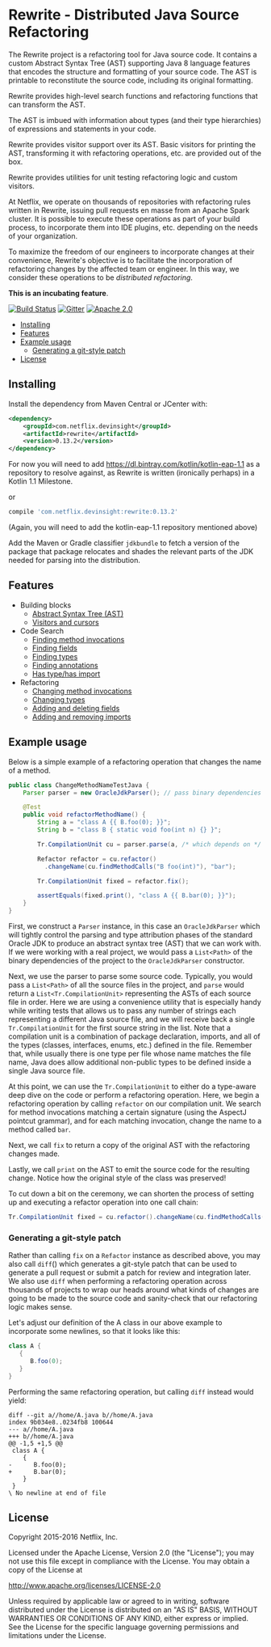 # Rewrite - Distributed Java Source Refactoring

The Rewrite project is a refactoring tool for Java source code. It contains a custom Abstract Syntax Tree (AST) supporting
Java 8 language features that encodes the structure and formatting of your source code. The AST is printable to
reconstitute the source code, including its original formatting.

Rewrite provides high-level search functions and refactoring functions that can transform the AST.

The AST is imbued with information about types (and their type hierarchies)
of expressions and statements in your code.

Rewrite provides visitor support over its AST. Basic visitors for printing the AST, transforming it with refactoring
operations, etc. are provided out of the box.

Rewrite provides utilities for unit testing refactoring logic and custom visitors.

At Netflix, we operate on thousands of repositories with refactoring rules written in Rewrite, issuing pull requests
en masse from an Apache Spark cluster. It is possible to execute these operations as part of your build process,
to incorporate them into IDE plugins, etc. depending on the needs of your organization.

To maximize the freedom of our engineers to incorporate changes at their convenience, Rewrite's objective is to
facilitate the incorporation of refactoring changes by the affected team or engineer. In this way, we consider
these operations to be *distributed refactoring*.

**This is an incubating feature**.


[![Build Status](https://travis-ci.org/Netflix/rewrite.svg?branch=master)](https://travis-ci.org/Netflix/rewrite)
[![Gitter](https://badges.gitter.im/Join%20Chat.svg)](https://gitter.im/Netflix/rewrite?utm_source=badge&utm_medium=badge&utm_campaign=pr-badge)
[![Apache 2.0](https://img.shields.io/github/license/Netflix/rewrite.svg)](http://www.apache.org/licenses/LICENSE-2.0)

- [Installing](#installing)
- [Features](#features)
- [Example usage](#example-usage)
  - [Generating a git-style patch](#generating-a-git-style-patch)
- [License](#license)

## Installing

Install the dependency from Maven Central or JCenter with:

```xml
<dependency>
    <groupId>com.netflix.devinsight</groupId>
    <artifactId>rewrite</artifactId>
    <version>0.13.2</version>
</dependency>
```

For now you will need to add https://dl.bintray.com/kotlin/kotlin-eap-1.1 as a repository to resolve against, as Rewrite is written (ironically perhaps) in a Kotlin 1.1 Milestone.

or

```groovy
compile 'com.netflix.devinsight:rewrite:0.13.2'
```

(Again, you will need to add the kotlin-eap-1.1 repository mentioned above)

Add the Maven or Gradle classifier `jdkbundle` to fetch a version of the package that package relocates and shades the relevant parts of the JDK needed for parsing into the distribution.

## Features

* Building blocks
  - [Abstract Syntax Tree (AST)](https://github.com/Netflix/rewrite/wiki/Abstract-Syntax-Tree-(AST))
  - [Visitors and cursors](https://github.com/Netflix/rewrite/wiki/Visitors-and-Cursors)
* Code Search
  - [Finding method invocations](https://github.com/Netflix/rewrite/wiki/Finding-Method-Invocations)
  - [Finding fields](https://github.com/Netflix/rewrite/wiki/Finding-Fields)
  - [Finding types](https://github.com/Netflix/rewrite/wiki/Finding-Types)
  - [Finding annotations](https://github.com/Netflix/rewrite/wiki/Finding-Annotations)
  - [Has type/has import](https://github.com/Netflix/rewrite/wiki/Has-Type-and-Has-Import)
* Refactoring
  - [Changing method invocations](https://github.com/Netflix/rewrite/wiki/Changing-Method-Invocations)
  - [Changing types](https://github.com/Netflix/rewrite/wiki/Changing-Types)
  - [Adding and deleting fields](https://github.com/Netflix/rewrite/wiki/Adding-and-Deleting-Fields)
  - [Adding and removing imports](https://github.com/Netflix/rewrite/wiki/Adding-and-Removing-Imports)

## Example usage

Below is a simple example of a refactoring operation that changes the name of a method.

```java
public class ChangeMethodNameTestJava {
    Parser parser = new OracleJdkParser(); // pass binary dependencies to this constructor on a real project

    @Test
    public void refactorMethodName() {
        String a = "class A {{ B.foo(0); }}";
        String b = "class B { static void foo(int n) {} }";

        Tr.CompilationUnit cu = parser.parse(a, /* which depends on */ b);

        Refactor refactor = cu.refactor()
          .changeName(cu.findMethodCalls("B foo(int)"), "bar");

        Tr.CompilationUnit fixed = refactor.fix();

        assertEquals(fixed.print(), "class A {{ B.bar(0); }}");
    }
}
```

First, we construct a `Parser` instance, in this case an `OracleJdkParser` which will tightly control the parsing and type attribution phases of the standard
Oracle JDK to produce an abstract syntax tree (AST) that we can work with. If we were working with a real project, we would pass a `List<Path>` of the binary
dependencies of the project to the `OracleJdkParser` constructor.

Next, we use the parser to parse some source code. Typically, you would pass a `List<Path>` of all the source files in the project, and `parse` would return
a `List<Tr.CompilationUnit>` representing the ASTs of each source file in order. Here we are using a convenience utility that is especially handy while writing
tests that allows us to pass any number of strings each representing a different Java source file, and we will receive back a single `Tr.CompilationUnit` for the first
source string in the list. Note that a compilation unit is a combination of package declaration, imports, and all of the types (classes, interfaces, enums, etc.) defined
in the file. Remember that, while usually there is one type per file whose name matches the file name, Java does allow additional non-public types to be defined inside
a single Java source file.

At this point, we can use the `Tr.CompilationUnit` to either do a type-aware deep dive on the code or perform a refactoring operation. Here, we begin a refactoring
operation by calling `refactor` on our compilation unit. We search for method invocations matching a certain signature (using the AspectJ pointcut grammar),
and for each matching invocation, change the name to a method called `bar`.

Next, we call `fix` to return a copy of the original AST with the refactoring changes made.

Lastly, we call `print` on the AST to emit the source code for the resulting change. Notice how the original style of the class was preserved!

To cut down a bit on the ceremony, we can shorten the process of setting up and executing a refactor operation into one call chain:

```java
Tr.CompilationUnit fixed = cu.refactor().changeName(cu.findMethodCalls("B foo(int)"), "bar").fix();
```

### Generating a git-style patch

Rather than calling `fix` on a `Refactor` instance as described above, you may also call `diff`() which generates a git-style patch that can be used to generate
a pull request or submit a patch for review and integration later. We also use `diff` when performing a refactoring operation across thousands of projects to wrap
our heads around what kinds of changes are going to be made to the source code and sanity-check that our refactoring logic makes sense.

Let's adjust our definition of the A class in our above example to incorporate some newlines, so that it looks like this:

```java
class A {
   {
      B.foo(0);
   }
}
```

Performing the same refactoring operation, but calling `diff` instead would yield:

```text
diff --git a//home/A.java b//home/A.java
index 9b034e8..0234fb8 100644
--- a//home/A.java
+++ b//home/A.java
@@ -1,5 +1,5 @@
 class A {
    {
-      B.foo(0);
+      B.bar(0);
    }
 }
\ No newline at end of file
```

## License

Copyright 2015-2016 Netflix, Inc.

Licensed under the Apache License, Version 2.0 (the "License");
you may not use this file except in compliance with the License.
You may obtain a copy of the License at

<http://www.apache.org/licenses/LICENSE-2.0>

Unless required by applicable law or agreed to in writing, software
distributed under the License is distributed on an "AS IS" BASIS,
WITHOUT WARRANTIES OR CONDITIONS OF ANY KIND, either express or implied.
See the License for the specific language governing permissions and
limitations under the License.

